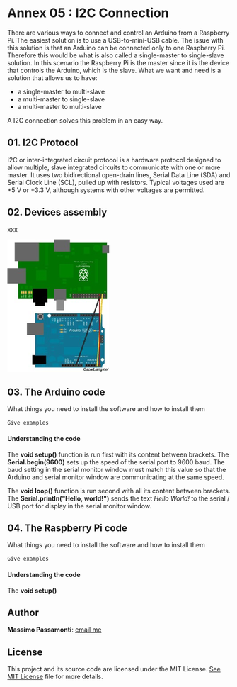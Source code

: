 [image1]: ./images/i2c_1.jpg

# Annex 05 : I2C Connection

There are various ways to connect and control an Arduino from a Raspberry Pi. The easiest solution is to use a USB-to-mini-USB cable. The issue with this solution is that an Arduino can be connected only to one Raspberry Pi. Therefore this would be what is also called a single-master to single-slave solution. In this scenario the Raspberry Pi is the master since it is the device that controls the Arduino, which is the slave. What we want and need is a solution that allows us to have:
* a single-master to multi-slave
* a multi-master to single-slave
* a multi-master to multi-slave

A I2C connection solves this problem in an easy way.

## 01. I2C Protocol

I2C or inter-integrated circuit protocol is a hardware protocol designed to allow multiple, slave integrated circuits to communicate with one or more master. It uses two bidirectional open-drain lines, Serial Data Line (SDA) and Serial Clock Line (SCL), pulled up with resistors. Typical voltages used are +5 V or +3.3 V, although systems with other voltages are permitted.


## 02. Devices assembly

xxx

![alt text][image1]


## 03. The Arduino code

What things you need to install the software and how to install them

```
Give examples
```

#### Understanding the code

The **void setup()** function is run first with its content between brackets. The **Serial.begin(9600)** sets up the speed of the serial port to 9600 baud. The baud setting in the serial monitor window must match this value so that the Arduino and serial monitor window are communicating at the same speed.

The **void loop()** function is run second with all its content between brackets.
The **Serial.println("Hello, world!")** sends the text *Hello World!* to the serial / USB port for display in the serial monitor window.

## 04. The Raspberry Pi code

What things you need to install the software and how to install them

```
Give examples
```

#### Understanding the code

The **void setup()**

## Author

**Massimo Passamonti**: [email me](me@massimoslab.com)

## License

This project and its source code are licensed under the MIT License. [See MIT License](https://github.com/github/choosealicense.com/blob/gh-pages/LICENSE.md) file for more details.
